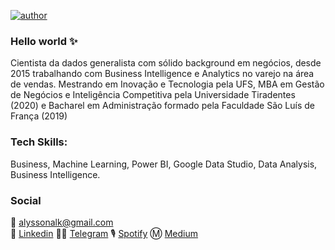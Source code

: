 [![author](https://img.shields.io/badge/author-alysson_guimarães-red.svg)](https://www.linkedin.com/in/guimaraesalysson/)

### Hello world ✨

Cientista da dados generalista com sólido background em negócios, desde 2015 trabalhando com Business Intelligence e Analytics no varejo na área de vendas. Mestrando em Inovação e Tecnologia pela UFS, MBA em Gestão de Negócios e Inteligência Competitiva pela Universidade Tiradentes (2020) e Bacharel em Administração formado pela Faculdade São Luís de França (2019) 

### Tech Skills: 

Business, Machine Learning, Power BI, Google Data Studio, Data Analysis, Business Intelligence.


### Social
📧 alyssonalk@gmail.com<br>
💼 [Linkedin](https://www.linkedin.com/in/guimaraesalysson/)
👨‍🚀 [Telegram](t.me/alysson)
🎙 [Spotify](https://open.spotify.com/user/sao5qyutaa7j64zwsojmyq7hq)
Ⓜ️ [Medium](https://medium.com/@k3ybladewielder)

